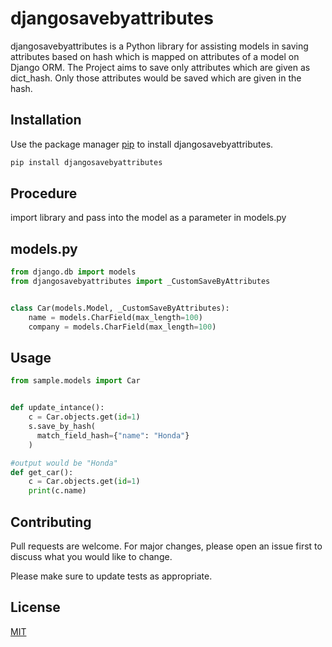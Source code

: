 # djangosavebyattributes

djangosavebyattributes is a Python library for assisting models in saving attributes based on hash which is mapped on attributes of a model on Django ORM. The Project aims to save only attributes which are given as dict_hash. Only those attributes would be saved which are given in the hash.

## Installation

Use the package manager [pip](https://pip.pypa.io/en/stable/) to install djangosavebyattributes.

```bash
pip install djangosavebyattributes
```
## Procedure
import library and pass into the model as a parameter in models.py
## models.py

```python
from django.db import models
from djangosavebyattributes import _CustomSaveByAttributes


class Car(models.Model, _CustomSaveByAttributes):
    name = models.CharField(max_length=100)
    company = models.CharField(max_length=100)


```
## Usage
```python
from sample.models import Car


def update_intance():
    c = Car.objects.get(id=1)
    s.save_by_hash(
      match_field_hash={"name": "Honda"}
    )

#output would be "Honda"
def get_car():
    c = Car.objects.get(id=1)
    print(c.name)

```

## Contributing
Pull requests are welcome. For major changes, please open an issue first to discuss what you would like to change.

Please make sure to update tests as appropriate.

## License
[MIT](https://choosealicense.com/licenses/mit/)